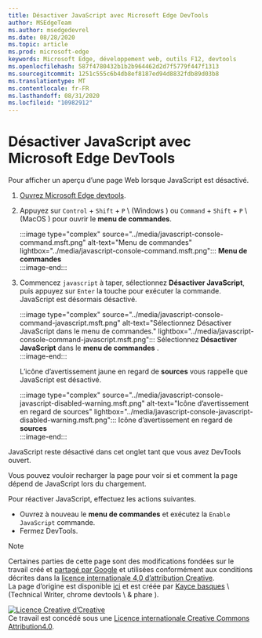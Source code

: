 ```yaml
---
title: Désactiver JavaScript avec Microsoft Edge DevTools
author: MSEdgeTeam
ms.author: msedgedevrel
ms.date: 08/28/2020
ms.topic: article
ms.prod: microsoft-edge
keywords: Microsoft Edge, développement web, outils F12, devtools
ms.openlocfilehash: 587f4780432b1b2b964462d2d7f5779f447f1313
ms.sourcegitcommit: 1251c555c6b4db8ef8187ed94d8832fdb89d03b8
ms.translationtype: MT
ms.contentlocale: fr-FR
ms.lasthandoff: 08/31/2020
ms.locfileid: "10982912"
---
```

<!-- Copyright Kayce Basques 

   Licensed under the Apache License, Version 2.0 (the "License");
   you may not use this file except in compliance with the License.
   You may obtain a copy of the License at

       https://www.apache.org/licenses/LICENSE-2.0

   Unless required by applicable law or agreed to in writing, software
   distributed under the License is distributed on an "AS IS" BASIS,
   WITHOUT WARRANTIES OR CONDITIONS OF ANY KIND, either express or implied.
   See the License for the specific language governing permissions and
   limitations under the License.  -->





# Désactiver JavaScript avec Microsoft Edge DevTools   



Pour afficher un aperçu d’une page Web lorsque JavaScript est désactivé.  

1.  [Ouvrez Microsoft Edge devtools][DevToolsOpen].  
1.  Appuyez sur `Control` + `Shift` + `P` \ (Windows \) ou `Command` + `Shift` + `P` \ (MacOS \) pour ouvrir le **menu de commandes**.  
    
    :::image type="complex" source="../media/javascript-console-command.msft.png" alt-text="Menu de commandes" lightbox="../media/javascript-console-command.msft.png":::
       **Menu de commandes**  
    :::image-end:::  
    
1.  Commencez `javascript` à taper, sélectionnez **Désactiver JavaScript**, puis appuyez sur `Enter` la touche pour exécuter la commande.  JavaScript est désormais désactivé.  
    
    :::image type="complex" source="../media/javascript-console-command-javascript.msft.png" alt-text="Sélectionnez Désactiver JavaScript dans le menu de commandes." lightbox="../media/javascript-console-command-javascript.msft.png":::
       Sélectionnez **Désactiver JavaScript** dans le **menu de commandes** .  
    :::image-end:::  
    
    L’icône d’avertissement jaune en regard de **sources** vous rappelle que JavaScript est désactivé.  
    
    :::image type="complex" source="../media/javascript-console-javascript-disabled-warning.msft.png" alt-text="Icône d’avertissement en regard de sources" lightbox="../media/javascript-console-javascript-disabled-warning.msft.png":::
       Icône d’avertissement en regard de **sources**  
    :::image-end:::  
    
JavaScript reste désactivé dans cet onglet tant que vous avez DevTools ouvert.  

Vous pouvez vouloir recharger la page pour voir si et comment la page dépend de JavaScript lors du chargement.  

Pour réactiver JavaScript, effectuez les actions suivantes.  

*   Ouvrez à nouveau le **menu de commandes** et exécutez la `Enable JavaScript` commande.  
*   Fermez DevTools.  

<!--  
## Feedback   


-->  

<!-- links -->  

[DevToolsOpen]: ../open.md "Ouvrez Microsoft Edge DevTools | Documents Microsoft"  

> [!NOTE]
> Certaines parties de cette page sont des modifications fondées sur le travail créé et [partagé par Google][GoogleSitePolicies] et utilisées conformément aux conditions décrites dans la [licence internationale 4,0 d’attribution Creative][CCA4IL].  
> La page d’origine est disponible [ici](https://developers.google.com/web/tools/chrome-devtools/javascript/disable) et est créée par [Kayce basques][KayceBasques] \ (Technical Writer, chrome devtools \ & phare \).  

[![Licence Creative d’Creative][CCby4Image]][CCA4IL]  
Ce travail est concédé sous une [Licence internationale Creative Commons Attribution4.0][CCA4IL].  

[CCA4IL]: https://creativecommons.org/licenses/by/4.0  
[CCby4Image]: https://i.creativecommons.org/l/by/4.0/88x31.png  
[GoogleSitePolicies]: https://developers.google.com/terms/site-policies  
[KayceBasques]: https://developers.google.com/web/resources/contributors/kaycebasques  

